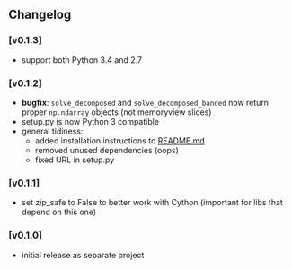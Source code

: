 ## Changelog

### [v0.1.3]
 - support both Python 3.4 and 2.7

### [v0.1.2]
 - **bugfix**: `solve_decomposed` and `solve_decomposed_banded` now return proper `np.ndarray` objects (not memoryview slices)
 - setup.py is now Python 3 compatible
 - general tidiness:
   - added installation instructions to [README.md](README.md)
   - removed unused dependencies (oops)
   - fixed URL in setup.py

### [v0.1.1]
 - set zip_safe to False to better work with Cython (important for libs that depend on this one)

### [v0.1.0]
 - initial release as separate project

